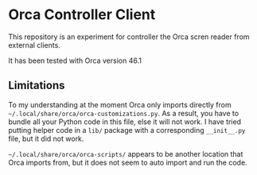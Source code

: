 # Orca Controller Client

This repository is an experiment for controller the Orca scren reader from external clients. 

It has been tested with Orca version 46.1 

## Limitations

To my understanding at the moment Orca only imports directly from `~/.local/share/orca/orca-customizations.py`. As a result, you have to bundle all your Python code in this file, else it will not work. I have tried putting helper code in a `lib/` package with a corresponding `__init__.py` file, but it did not work.

`~/.local/share/orca/orca-scripts/` appears to be another location that Orca imports from, but it does not seem to auto import and run the code. 